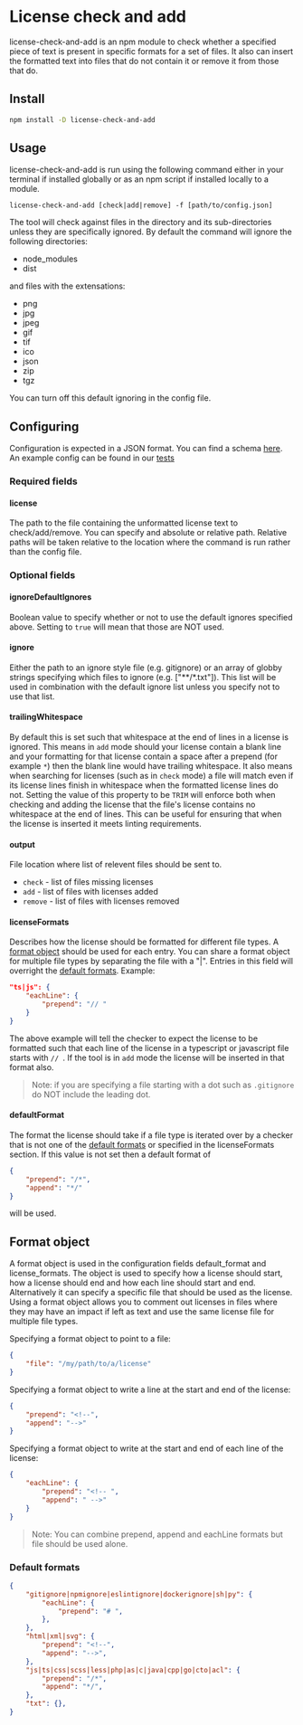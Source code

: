 # License check and add

license-check-and-add is an npm module to check whether a specified piece of text is present in specific formats for a set of files. It also can insert the formatted text into files that do not contain it or remove it from those that do.

## Install
``` bash
npm install -D license-check-and-add
```

## Usage
license-check-and-add is run using the following command either in your terminal if installed globally or as an npm script if installed locally to a module.

```
license-check-and-add [check|add|remove] -f [path/to/config.json]
```

The tool will check against files in the directory and its sub-directories unless they are specifically ignored. By default the command will ignore the following directories:

- node_modules
- dist

and files with the extensations:
- png
- jpg
- jpeg
- gif
- tif
- ico
- json
- zip
- tgz

You can turn off this default ignoring in the config file.

## Configuring
Configuration is expected in a JSON format. You can find a schema [here](https://github.com/awjh/license-check-and-add/blob/master/config-schema.json). An example config can be found in our [tests](https://github.com/awjh/license-check-and-add/blob/master/test/license-check-and-add-config.json)

### Required fields

#### license
The path to the file containing the unformatted license text to check/add/remove. You can specify and absolute or relative path. Relative paths will be taken relative to the location where the command is run rather than the config file.

### Optional fields

#### ignoreDefaultIgnores
Boolean value to specify whether or not to use the default ignores specified above. Setting to `true` will mean that those are NOT used.

#### ignore
Either the path to an ignore style file (e.g. gitignore) or an array of globby strings specifying which files to ignore (e.g. ["**/*.txt"]). This list will be used in combination with the default ignore list unless you specify not to use that list.

#### trailingWhitespace
By default this is set such that whitespace at the end of lines in a license is ignored. This means in `add` mode should your license contain a blank line and your formatting for that license contain a space after a prepend (for example ` * `) then the blank line would have trailing whitespace. It also means when searching for licenses (such as in `check` mode) a file will match even if its license lines finish in whitespace when the formatted license lines do not. Setting the value of this property to be `TRIM` will enforce both when checking and adding the license that the file's license contains no whitespace at the end of lines. This can be useful for ensuring that when the license is inserted it meets linting requirements.

#### output
File location where list of relevent files should be sent to.
- `check` - list of files missing licenses
- `add` - list of files with licenses added
- `remove` - list of files with licenses removed

#### licenseFormats
Describes how the license should be formatted for different file types. A [format object](#format-object) should be used for each entry. You can share a format object for multiple file types by separating the file with a "|". Entries in this field will overright the [default formats](#default-format). Example:

``` json
"ts|js": {
    "eachLine": {
        "prepend": "// "
    }
}
```

The above example will tell the checker to expect the license to be formatted such that each line of the license in a typescript or javascript file starts with `// `. If the tool is in `add` mode the license will be inserted in that format also. 

> Note: if you are specifying a file starting with a dot such as `.gitignore` do NOT include the leading dot.

#### defaultFormat
The format the license should take if a file type is iterated over by a checker that is not one of the [default formats](#default-formats) or specified in the licenseFormats section. If this value is not set then a default format of 

``` json
{
    "prepend": "/*",
    "append": "*/"
}
```

will be used.

## Format object
A format object is used in the configuration fields default_format and license_formats. The object is used to specify how a license should start, how a license should end and how each line should start and end. Alternatively it can specify a specific file that should be used as the license. Using a format object allows you to comment out licenses in files where they may have an impact if left as text and use the same license file for multiple file types.

Specifying a format object to point to a file:
``` json
{
    "file": "/my/path/to/a/license"
}
```

Specifying a format object to write a line at the start and end of the license:
``` json
{
    "prepend": "<!--",
    "append": "-->"
}
```

Specifying a format object to write at the start and end of each line of the license:
``` json
{
    "eachLine": {
        "prepend": "<!-- ",
        "append": " -->"
    }
}
```

> Note: You can combine prepend, append and eachLine formats but file should be used alone.

### <a name="default-formats" >Default formats</a>
``` json
{
    "gitignore|npmignore|eslintignore|dockerignore|sh|py": {
        "eachLine": {
            "prepend": "# ",
        },
    },
    "html|xml|svg": {
        "prepend": "<!--",
        "append": "-->",
    },
    "js|ts|css|scss|less|php|as|c|java|cpp|go|cto|acl": {
        "prepend": "/*",
        "append": "*/",
    },
    "txt": {},
}
```
